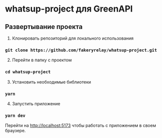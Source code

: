 # whatsup-project для GreenAPI

## Развертывание проекта

1. Клонировать репозиторий для локального использования

### `git clone https://github.com/fakeryrelay/whatsup-project.git`

2. Перейти в папку с проектом

### `cd whatsup-project`

3. Установить необходимые библиотеки

### `yarn`

4. Запустить приложение

### `yarn dev`

Перейти на [http://localhost:5173](http://localhost:5173) чтобы работать с приложением в своем браузере.
